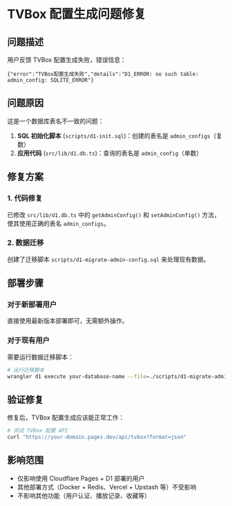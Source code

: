 # TVBox 配置生成问题修复

## 问题描述

用户反馈 TVBox 配置生成失败，错误信息：

```
{"error":"TVBox配置生成失败","details":"D1_ERROR: no such table: admin_config: SQLITE_ERROR"}
```

## 问题原因

这是一个数据库表名不一致的问题：

1. **SQL 初始化脚本** (`scripts/d1-init.sql`)：创建的表名是 `admin_configs`（复数）
2. **应用代码** (`src/lib/d1.db.ts`)：查询的表名是 `admin_config`（单数）

## 修复方案

### 1. 代码修复

已修改 `src/lib/d1.db.ts` 中的 `getAdminConfig()` 和 `setAdminConfig()` 方法，使其使用正确的表名 `admin_configs`。

### 2. 数据迁移

创建了迁移脚本 `scripts/d1-migrate-admin-config.sql` 来处理现有数据。

## 部署步骤

### 对于新部署用户

直接使用最新版本部署即可，无需额外操作。

### 对于现有用户

需要运行数据迁移脚本：

```bash
# 运行迁移脚本
wrangler d1 execute your-database-name --file=./scripts/d1-migrate-admin-config.sql
```

## 验证修复

修复后，TVBox 配置生成应该能正常工作：

```bash
# 测试 TVBox 配置 API
curl "https://your-domain.pages.dev/api/tvbox?format=json"
```

## 影响范围

- 仅影响使用 Cloudflare Pages + D1 部署的用户
- 其他部署方式（Docker + Redis、Vercel + Upstash 等）不受影响
- 不影响其他功能（用户认证、播放记录、收藏等）
